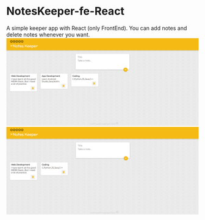 # NotesKeeper-fe-React
A simple keeper app with React (only FrontEnd).
You can add notes and delete notes whenever you want.
![](images/notesadd.png)
![](images/notesdelete.png)
